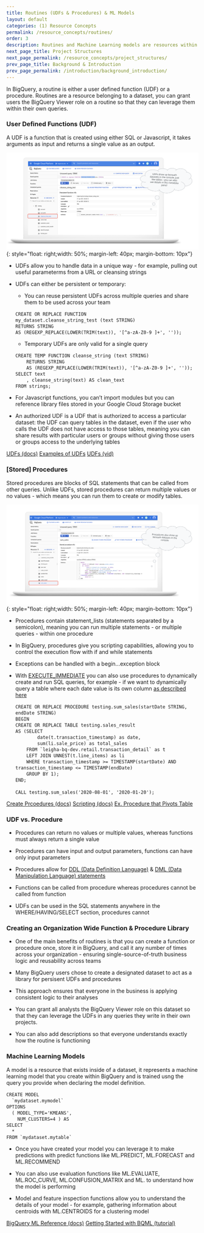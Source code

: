 ```yaml
---
title: Routines (UDFs & Procedures) & ML Models
layout: default
categories: (1) Resource Concepts
permalink: /resource_concepts/routines/
order: 3
description: Routines and Machine Learning models are resources within datasets. Routines allow you to reuse functions and procedures for handlng data in a unique way. Models allow you to make predictions using built in machine learning functionality.
next_page_title: Project Structures
next_page_permalink: /resource_concepts/project_structures/
prev_page_title: Background & Introduction
prev_page_permalink: /introduction/background_introduction/
---
```


In BigQuery, a routine is either a user defined function (UDF) or a procedure. Routines are a resource belonging to a dataset, you can grant users the BigQuery Viewer role on a routine so that they can leverage them within their own queries. 

### User Defined Functions (UDF)
A UDF is a function that is created using either SQL or Javascript, it takes arguments as input and returns a single value as an output. 

![image](/assets/images/UDFs.png){: style="float: right;width: 50%; margin-left: 40px; margin-bottom: 10px"}


- UDFs allow you to handle data in a unique way - for example, pulling out useful parameterms from a URL or cleansing strings

- UDFs can either be persistent or temporary:
    - You can reuse persistent UDFs across multiple queries and share them to be used across your team
    ```
    CREATE OR REPLACE FUNCTION
    my_dataset.cleanse_string_test (text STRING)
    RETURNS STRING
    AS (REGEXP_REPLACE(LOWER(TRIM(text)), '[^a-zA-Z0-9 ]+', ''));
    ```
    
    - Temporary UDFs are only valid for a single query
    ```
    CREATE TEMP FUNCTION cleanse_string (text STRING)
        RETURNS STRING
        AS (REGEXP_REPLACE(LOWER(TRIM(text)), '[^a-zA-Z0-9 ]+', ''));
    SELECT text
        , cleanse_string(text) AS clean_text
    FROM strings;
    ```

- For Javascript functions, you can’t import modules but you can reference library files stored in your Google Cloud Storage bucket

- An authorized UDF is a UDF that is authorized to access a particular dataset: the UDF can query tables in the dataset, even if the user who calls the UDF does not have access to those tables, meaning you can share results with particular users or groups without giving those users or groups access to the underlying tables

<a href="https://cloud.google.com/bigquery/docs/reference/standard-sql/user-defined-functions?utm_source=youtube&utm_medium=unpaidsoc&utm_campaign=CDR_ali_analytics_c3dtglwrycs_BigQuerySpotlight_111220&utm_content=description" class="button">UDFs (docs)</a>
<a href="https://hoffa.medium.com/new-in-bigquery-persistent-udfs-c9ea4100fd83" class="button">Examples of UDFs</a>
<a href="https://www.youtube.com/watch?v=c3dtgLWRycs" class="button">UDFs (vid)</a>


### [Stored] Procedures 
Stored procedures are blocks of SQL statements that can be called from other queries. Unlike UDFs, stored procedures can return multiple values or no values - which means you can run them to create or modify tables.

![image](/assets/images/procedures.png){: style="float: right;width: 50%; margin-left: 40px; margin-bottom: 10px"}


- Procedures contain statement_lists (statements separated by a semicolon), meaning you can run multiple statements - or multiple queries - within one procedure

- In BigQuery, procedures give you scripting capabilities, allowing you to control the execution flow with if and while statements

- Exceptions can be handled with a begin...exception block 

- With [EXECUTE_IMMEDIATE](https://cloud.google.com/bigquery/docs/reference/standard-sql/scripting#execute_immediate) you can also use procedures to dynamically create and run SQL queries, for example - if we want to dynamically query a table where each date value is its own column [as described here](https://towardsdatascience.com/how-to-use-dynamic-sql-in-bigquery-8c04dcc0f0de)


    ```
    CREATE OR REPLACE PROCEDURE testing.sum_sales(startDate STRING, endDate STRING)
    BEGIN
    CREATE OR REPLACE TABLE testing.sales_result
    AS (SELECT 
            date(t.transaction_timestamp) as date, 
            sum(li.sale_price) as total_sales
        FROM `leigha-bq-dev.retail.transaction_detail` as t
        LEFT JOIN UNNEST(t.line_items) as li
        WHERE transaction_timestamp >= TIMESTAMP(startDate) AND transaction_timestamp <= TIMESTAMP(endDate) 
        GROUP BY 1);
    END;

    CALL testing.sum_sales('2020-08-01', '2020-01-20');
    ```


<a href="https://cloud.google.com/bigquery/docs/reference/standard-sql/data-definition-language#create_procedure" class="button">Create Prcoedures (docs)</a>
<a href="https://www.google.com/search?q=bugquery+procedures&oq=bugquery+procedures&aqs=chrome..69i57j0i13l2j0i22i30l2j69i60l3.1913j0j4&sourceid=chrome&ie=UTF-8" class="button">Scripting (docs)</a>
<a href="https://hoffa.medium.com/easy-pivot-in-bigquery-one-step-5a1f13c6c710" class="button">Ex. Procedure that Pivots Table</a>



### UDF vs. Procedure
- Procedures can return no values or multiple values, whereas functions must always return a single value

- Procedures can have input and output parameters, functions can have only input parameters

- Procedures allow for [DDL (Data Definition Language)](https://cloud.google.com/bigquery/docs/reference/standard-sql/data-definition-language) & [DML (Data Manipulation Language) statements](https://cloud.google.com/bigquery/docs/reference/standard-sql/data-manipulation-language)

- Functions can be called from procedure whereas procedures cannot be called from function

- UDFs can be used in the SQL statements anywhere in the WHERE/HAVING/SELECT section, procedures cannot

### Creating an Organization Wide Function & Procedure Library
- One of the main benefits of routines is that you can create a function or procedure once, store it in BigQuery, and call it any number of times across your organization - ensuring single-source-of-truth business logic  and reusability across teams

- Many BigQuery users chose to create a designated dataset to act as a library for persisent UDFs and procedures

- This approach ensures that everyone in the business is applying consistent logic to their analyses

- You can grant all analysts the BigQuery Viewer role on this dataset so that they can leverage the UDFs in any queries they write in their own projects.

- You can also add descriptions so that everyone understands exactly how the routine is functioning 


### Machine Learning Models

A model is a resource that exists inside of a dataset, it represents a machine learning model that you create within BigQuery and is trained usng the query you provide when declaring the model definition. 

```
CREATE MODEL
  `mydataset.mymodel`
OPTIONS
  ( MODEL_TYPE='KMEANS',
    NUM_CLUSTERS=4 ) AS
SELECT
  *
FROM `mydataset.mytable`
```

- Once you have created your model you can leverage it to make predictions with predict functions like ML.PREDICT, ML.FORECAST and ML.RECOMMEND

- You can also use evaluation functions like ML.EVALUATE, ML.ROC_CURVE, ML.CONFUSION_MATRIX and ML. to understand how the model is performing 

- Model and feature inspection functions allow you to understand the details of your model - for example, gathering information about centroids with ML.CENTROIDS for a clustering model


<a href="https://cloud.google.com/bigquery-ml/docs/reference" class="button">BigQuery ML Reference (docs)</a>
<a href="https://www.qwiklabs.com/focuses/2157?parent=catalog" class="button">Getting Started with BQML (tutorial)</a>




